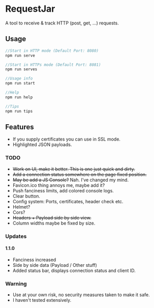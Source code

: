 # RequestJar
A tool to receive & track HTTP (post, get, ...) requests.

## Usage 
```js
//Start in HTTP mode (Default Port: 8080)
npm run serve

//Start in HTTPs mode (Default Port: 8081)
npm run serves

//Usage info
npm run start

//Help
npm run help

//Tips
npm run tips
```

## Features
- If you supply certificates you can use in SSL mode.
- Highlighted JSON payloads.


### TODO
- ~~Work on UI, make it better. This is one just quick and dirty.~~
- ~~Add a connection status somewhere on the page fixed position.~~
- ~~May be add a JS Console?~~ Nah. I've changed my mind.
- Favicon.ico thing annoys me, maybe add it?
- Push fanciness limits, add colored console logs.
- Clear button.
- Config system: Ports, certificates, header check etc.
- Helmet?
- Cors?
- ~~Headers + Payload side by side view.~~
- Column widths maybe be fixed by size.

### Updates
#### 1.1.0
 - Fanciness increased
 - Side by side data (Payload / Other stuff)
 - Added status bar, displays connection status and client ID.


### Warning
- Use at your own risk, no security measures taken to make it safe.
- I haven't tested extensively.